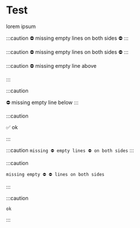 # Test

lorem
ipsum

:::caution
⛔️ missing empty lines on both sides ⛔️
:::

:::caution
⛔️
missing
empty lines on
both sides
⛔️
:::

:::caution
⛔️ missing empty line above

:::

:::caution

⛔️ missing empty line below
:::

:::caution

✅ ok

:::

:::caution
`missing ⛔️ empty lines ⛔️ on both sides`
:::

:::caution
```
missing empty ⛔️ ⛔️ lines on both sides
```
:::

:::caution

```
ok
```

:::

